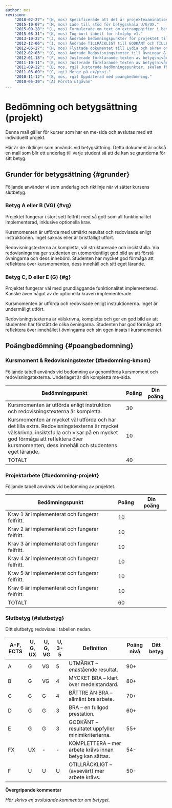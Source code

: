 ```yaml
---
author: mos
revision:
    "2018-02-27": "(N, mos) Specificerade att det är projektexamination."
    "2015-10-07": "(M, mos) Lade till stöd för betygsskala U/G/UX."
    "2015-09-28": "(L, mos) Formulerade om text om extrauppgifter i betyg AB."
    "2015-08-31": "(K, mos) Tog bort tabell för htmlphp v1."
    "2013-10-22": "(J, mos) Ändrade bedömningspunkter för projektet till 6 krav för att matcha nya oophp-kursen, samt fokus på A-F betygsskala istället för G/VG."
    "2012-12-06": "(I, mos) Ändrade TILLRÄCKLIGT till GODKÄNT och TILLFREDSSTÄLLANDE till BRA och BRA TILl BÄTTRE ÄN BRA."
    "2012-06-27": "(H, mos) Flyttade dokumentet till Lydia och skrev om i markdown."
    "2012-02-03": "(G, mos) Ändrade Redovisningstexter till Övningar & Redovisningstexter i poängbedömning."
    "2012-01-18": "(F, mos) Justerade förklarande texten av betygsnivåerna."
    "2011-10-11": "(E, mos) Justerade förklarande texten av betygsnivåerna."
    "2011-09-22": "(D, mos, rgi) Justerade bedömningspunkter, skalan för betygsättning och texter. Ett dokument för alla kurser."
    "2011-03-09": "(C, rgi) Merge på ex/proj."
    "2010-11-12": "(B, mos, rgi) Uppdaterad med poängbedömning."
    "2010-05-30": "(A) Första utgåvan"
...
```

Bedömning och betygsättning (projekt)
==================================

Denna mall gäller för kurser som har en me-sida och avslutas med ett individuellt projekt.

Här är de riktlinjer som används vid betygsättning. Detta dokument är också en mall som blir ett underlag till varje student så att de kan se grunderna för sitt betyg.



Grunder för betygsättning {#grunder}
-------------------------

Följande använder vi som underlag och riktlinje när vi sätter kursens slutbetyg.



### Betyg A eller B (VG) {#vg}

Projektet fungerar i stort sett felfritt med så gott som all funktionalitet implementerad, inklusive optionella krav.

Kursmomenten är utförda med utmärkt resultat och redovisade enligt instruktionen. Inget saknas eller är bristfälligt utfört.

Redovisningstexterna är kompletta, väl strukturerade och insiktsfulla. Via redovisningarna ger studenten en utomordentligt god bild av att förstå övningarna och dess innebörd. Studenten har mycket god förmåga att reflektera över kursmomenten, dess innehåll och sitt eget lärande.



### Betyg C, D eller E (G) {#g}

Projektet fungerar väl med grundläggande funktionalitet implementerad. Kanske även något av de optionella kraven implementerade.

Kursmomenten är utförda och redovisade enligt instruktionerna. Inget är undermåligt utfört.

Redovisningstexterna är välskrivna, kompletta och ger en god bild av att studenten har förstått de olika övningarna. Studenten har god förmåga att reflektera över innehållet i övningarna och sin egen insats i kursmomentet.



Poängbedömning {#poangbedomning}
--------------------------------



### Kursmoment & Redovisningstexter {#bedomning-kmom}

Följande tabell används vid bedömning av genomförda kursmoment och redovisningstexterna. Underlaget är din kompletta me-sida.

| Bedömningspunkt | Poäng | Din poäng |
|-----------------|-------|-----------|
| Kursmomenten är utförda enligt instruktion och redovisningstexterna är kompletta. | 30 | |	
| Kursmomenten är mycket väl utförda och har det lilla extra. Redovisningstexterna är mycket välskrivna, insiktsfulla och visar på en mycket god förmåga att reflektera över kursmomenten, dess innehåll och studentens eget lärande. | 10 | |	
| TOTALT | 40 | |	



### Projektarbete {#bedomning-projekt}

Följande tabell används vid bedömning av projektet.

| Bedömningspunkt | Poäng | Din poäng |
|-----------------|-------|-----------|
| Krav 1 är implementerat och fungerar felfritt. | 10 | |
| Krav 2 är implementerat och fungerar felfritt. | 10 | |
| Krav 3 är implementerat och fungerar felfritt. | 10 | |
| Krav 4 är implementerat och fungerar felfritt. | 10 | |
| Krav 5 är implementerat och fungerar felfritt. | 10 | |
| Krav 6 är implementerat och fungerar felfritt. | 10 | |
| TOTALT | 60 | |



### Slutbetyg {#slutbetyg}

Ditt slutbetyg redovisas i tabellen nedan.

| A-F, ECTS | U, G, UX | U, G, VG | U, 3-5 | Definition | Poäng nivå | Ditt betyg |
|------|-| ----------|--------|------------|------------|------------|
| A | G | VG | 5 | UTMÄRKT – enastående resultat. | 90+ | |
| B | G | VG | 4 | MYCKET BRA – klart över medelstandard. | 80+ | 
| C | G | G | 4 | BÄTTRE ÄN BRA – allmänt bra arbete. | 70+ | 
| D | G | G | 3 | BRA – en fullgod prestation. | 60+ | 
| E | G | G | 3 | GODKÄNT – resultatet uppfyller minimikriterierna. | 55+ | 
| FX | UX | - | - | KOMPLETTERA – mer arbete krävs innan betyg kan sättas. | 54- | 
| F | U | U | U | OTILLRÄCKLIGT – (avsevärt) mer arbete krävs. | 50- | 
 

**Övergripande kommentar**

*Här skrivs en avslutande kommentar om betyget.*
